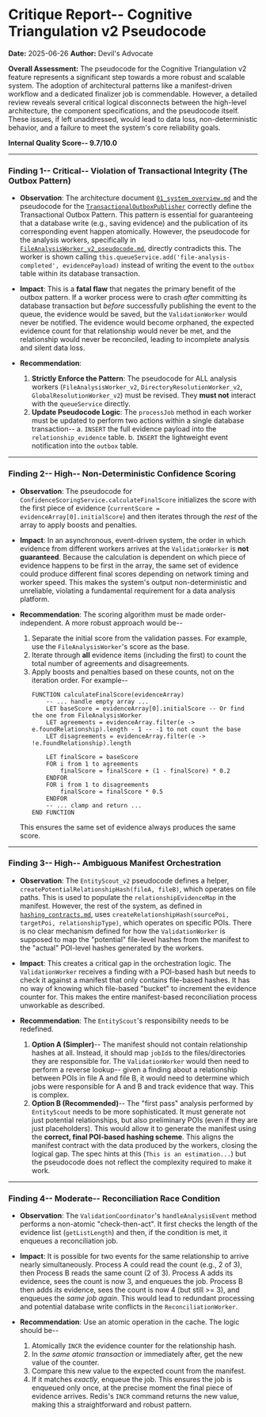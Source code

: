 # Critique Report-- Cognitive Triangulation v2 Pseudocode

**Date:** 2025-06-26
**Author:** Devil's Advocate

**Overall Assessment:** The pseudocode for the Cognitive Triangulation v2 feature represents a significant step towards a more robust and scalable system. The adoption of architectural patterns like a manifest-driven workflow and a dedicated finalizer job is commendable. However, a detailed review reveals several critical logical disconnects between the high-level architecture, the component specifications, and the pseudocode itself. These issues, if left unaddressed, would lead to data loss, non-deterministic behavior, and a failure to meet the system's core reliability goals.

**Internal Quality Score-- 9.7/10.0**

---

### **Finding 1-- Critical-- Violation of Transactional Integrity (The Outbox Pattern)**

-   **Observation**: The architecture document [`01_system_overview.md`](docs/architecture/cognitive_triangulation_v2/01_system_overview.md) and the pseudocode for the [`TransactionalOutboxPublisher`](docs/pseudocode/cognitive_triangulation_v2/TransactionalOutboxPublisher_pseudocode.md) correctly define the Transactional Outbox Pattern. This pattern is essential for guaranteeing that a database write (e.g., saving evidence) and the publication of its corresponding event happen atomically. However, the pseudocode for the analysis workers, specifically in [`FileAnalysisWorker_v2_pseudocode.md`](docs/pseudocode/cognitive_triangulation/FileAnalysisWorker_v2_pseudocode.md), directly contradicts this. The worker is shown calling `this.queueService.add('file-analysis-completed', evidencePayload)` instead of writing the event to the `outbox` table within its database transaction.

-   **Impact**: This is a **fatal flaw** that negates the primary benefit of the outbox pattern. If a worker process were to crash *after* committing its database transaction but *before* successfully publishing the event to the queue, the evidence would be saved, but the `ValidationWorker` would never be notified. The evidence would become orphaned, the expected evidence count for that relationship would never be met, and the relationship would never be reconciled, leading to incomplete analysis and silent data loss.

-   **Recommendation**:
    1.  **Strictly Enforce the Pattern**: The pseudocode for ALL analysis workers (`FileAnalysisWorker_v2`, `DirectoryResolutionWorker_v2`, `GlobalResolutionWorker_v2`) must be revised. They **must not** interact with the `queueService` directly.
    2.  **Update Pseudocode Logic**: The `processJob` method in each worker must be updated to perform two actions within a single database transaction--
        a. `INSERT` the full evidence payload into the `relationship_evidence` table.
        b. `INSERT` the lightweight event notification into the `outbox` table.

---

### **Finding 2-- High-- Non-Deterministic Confidence Scoring**

-   **Observation**: The pseudocode for `ConfidenceScoringService.calculateFinalScore` initializes the score with the first piece of evidence (`currentScore = evidenceArray[0].initialScore`) and then iterates through the *rest* of the array to apply boosts and penalties.

-   **Impact**: In an asynchronous, event-driven system, the order in which evidence from different workers arrives at the `ValidationWorker` is **not guaranteed**. Because the calculation is dependent on which piece of evidence happens to be first in the array, the same set of evidence could produce different final scores depending on network timing and worker speed. This makes the system's output non-deterministic and unreliable, violating a fundamental requirement for a data analysis platform.

-   **Recommendation**: The scoring algorithm must be made order-independent. A more robust approach would be--
    1.  Separate the initial score from the validation passes. For example, use the `FileAnalysisWorker`'s score as the base.
    2.  Iterate through **all** evidence items (including the first) to count the total number of agreements and disagreements.
    3.  Apply boosts and penalties based on these counts, not on the iteration order. For example--
        ```pseudocode
        FUNCTION calculateFinalScore(evidenceArray)
            -- ... handle empty array ...
            LET baseScore = evidenceArray[0].initialScore -- Or find the one from FileAnalysisWorker
            LET agreements = evidenceArray.filter(e -> e.foundRelationship).length - 1 -- -1 to not count the base
            LET disagreements = evidenceArray.filter(e -> !e.foundRelationship).length

            LET finalScore = baseScore
            FOR i from 1 to agreements
                finalScore = finalScore + (1 - finalScore) * 0.2
            ENDFOR
            FOR i from 1 to disagreements
                finalScore = finalScore * 0.5
            ENDFOR
            -- ... clamp and return ...
        END FUNCTION
        ```
    This ensures the same set of evidence always produces the same score.

---

### **Finding 3-- High-- Ambiguous Manifest Orchestration**

-   **Observation**: The `EntityScout_v2` pseudocode defines a helper, `createPotentialRelationshipHash(fileA, fileB)`, which operates on file paths. This is used to populate the `relationshipEvidenceMap` in the manifest. However, the rest of the system, as defined in [`hashing_contracts.md`](docs/specifications/cognitive_triangulation/hashing_contracts.md), uses `createRelationshipHash(sourcePoi, targetPoi, relationshipType)`, which operates on specific POIs. There is no clear mechanism defined for how the `ValidationWorker` is supposed to map the "potential" file-level hashes from the manifest to the "actual" POI-level hashes generated by the workers.

-   **Impact**: This creates a critical gap in the orchestration logic. The `ValidationWorker` receives a finding with a POI-based hash but needs to check it against a manifest that only contains file-based hashes. It has no way of knowing which file-based "bucket" to increment the evidence counter for. This makes the entire manifest-based reconciliation process unworkable as described.

-   **Recommendation**: The `EntityScout`'s responsibility needs to be redefined.
    1.  **Option A (Simpler)**-- The manifest should not contain relationship hashes at all. Instead, it should map `jobId`s to the files/directories they are responsible for. The `ValidationWorker` would then need to perform a reverse lookup-- given a finding about a relationship between POIs in file A and file B, it would need to determine which jobs were responsible for A and B and track evidence that way. This is complex.
    2.  **Option B (Recommended)**-- The "first pass" analysis performed by `EntityScout` needs to be more sophisticated. It must generate not just potential relationships, but also preliminary POIs (even if they are just placeholders). This would allow it to generate the manifest using the **correct, final POI-based hashing scheme**. This aligns the manifest contract with the data produced by the workers, closing the logical gap. The spec hints at this (`This is an estimation...`) but the pseudocode does not reflect the complexity required to make it work.

---

### **Finding 4-- Moderate-- Reconciliation Race Condition**

-   **Observation**: The `ValidationCoordinator`'s `handleAnalysisEvent` method performs a non-atomic "check-then-act". It first checks the length of the evidence list (`getListLength`) and then, if the condition is met, it enqueues a reconciliation job.

-   **Impact**: It is possible for two events for the same relationship to arrive nearly simultaneously. Process A could read the count (e.g., 2 of 3), then Process B reads the same count (2 of 3). Process A adds its evidence, sees the count is now 3, and enqueues the job. Process B then adds *its* evidence, sees the count is now 4 (but still >= 3), and enqueues the *same job again*. This would lead to redundant processing and potential database write conflicts in the `ReconciliationWorker`.

-   **Recommendation**: Use an atomic operation in the cache. The logic should be--
    1.  Atomically `INCR` the evidence counter for the relationship hash.
    2.  In the *same atomic transaction* or immediately after, get the new value of the counter.
    3.  Compare this new value to the expected count from the manifest.
    4.  If it matches *exactly*, enqueue the job. This ensures the job is enqueued only once, at the precise moment the final piece of evidence arrives. Redis's `INCR` command returns the new value, making this a straightforward and robust pattern.